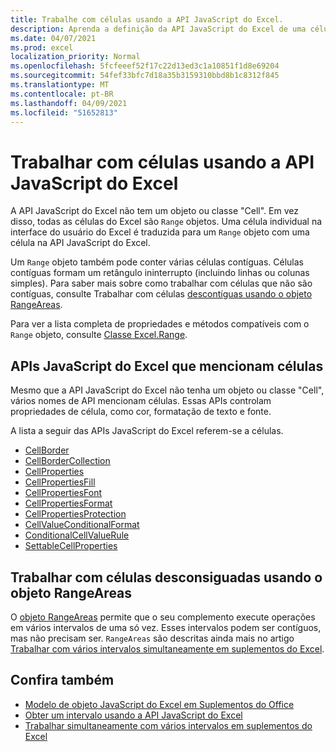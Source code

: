 ```yaml
---
title: Trabalhe com células usando a API JavaScript do Excel.
description: Aprenda a definição da API JavaScript do Excel de uma célula e saiba como trabalhar com células.
ms.date: 04/07/2021
ms.prod: excel
localization_priority: Normal
ms.openlocfilehash: 5fcfeeef52f17c22d13ed3c1a10851f1d8e69204
ms.sourcegitcommit: 54fef33bfc7d18a35b3159310bbd8b1c8312f845
ms.translationtype: MT
ms.contentlocale: pt-BR
ms.lasthandoff: 04/09/2021
ms.locfileid: "51652813"
---
```

# <a name="work-with-cells-using-the-excel-javascript-api"></a>Trabalhar com células usando a API JavaScript do Excel

A API JavaScript do Excel não tem um objeto ou classe "Cell". Em vez disso, todas as células do Excel são `Range` objetos. Uma célula individual na interface do usuário do Excel é traduzida para um `Range` objeto com uma célula na API JavaScript do Excel.

Um `Range` objeto também pode conter várias células contíguas. Células contíguas formam um retângulo ininterrupto (incluindo linhas ou colunas simples). Para saber mais sobre como trabalhar com células que não são contíguas, consulte Trabalhar com células [descontíguas usando o objeto RangeAreas](#work-with-discontiguous-cells-using-the-rangeareas-object).

Para ver a lista completa de propriedades e métodos compatíveis com o `Range` objeto, consulte [Classe Excel.Range](/javascript/api/excel/excel.range).

## <a name="excel-javascript-apis-that-mention-cells"></a>APIs JavaScript do Excel que mencionam células

Mesmo que a API JavaScript do Excel não tenha um objeto ou classe "Cell", vários nomes de API mencionam células. Essas APIs controlam propriedades de célula, como cor, formatação de texto e fonte.

A lista a seguir das APIs JavaScript do Excel referem-se a células.

- [CellBorder](/javascript/api/excel/excel.cellborder)
- [CellBorderCollection](/javascript/api/excel/excel.cellbordercollection)
- [CellProperties](/javascript/api/excel/excel.cellproperties)
- [CellPropertiesFill](/javascript/api/excel/excel.cellpropertiesfill)
- [CellPropertiesFont](/javascript/api/excel/excel.cellpropertiesfont)
- [CellPropertiesFormat](/javascript/api/excel/excel.cellpropertiesformat)
- [CellPropertiesProtection](/javascript/api/excel/excel.cellpropertiesprotection)
- [CellValueConditionalFormat](/javascript/api/excel/excel.cellvalueconditionalformat)
- [ConditionalCellValueRule](/javascript/api/excel/excel.conditionalcellvaluerule)
- [SettableCellProperties](/javascript/api/excel/excel.settablecellproperties)

## <a name="work-with-discontiguous-cells-using-the-rangeareas-object"></a>Trabalhar com células desconsiguadas usando o objeto RangeAreas

O [objeto RangeAreas](/javascript/api/excel/excel.rangeareas) permite que o seu complemento execute operações em vários intervalos de uma só vez. Esses intervalos podem ser contíguos, mas não precisam ser. `RangeAreas` são descritas ainda mais no artigo [Trabalhar com vários intervalos simultaneamente em suplementos do Excel](excel-add-ins-multiple-ranges.md).

## <a name="see-also"></a>Confira também

- [Modelo de objeto JavaScript do Excel em Suplementos do Office](excel-add-ins-core-concepts.md)
- [Obter um intervalo usando a API JavaScript do Excel](excel-add-ins-ranges-get.md)
- [Trabalhar simultaneamente com vários intervalos em suplementos do Excel](excel-add-ins-multiple-ranges.md)

